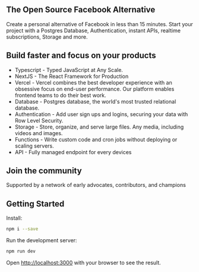 ## The Open Source Facebook Alternative

Create a personal alternative of Facebook in less than 15 minutes. Start your project with a Postgres Database, Authentication, instant APIs, realtime subscriptions, Storage and more.

## Build faster and focus on your products

- Typescript - Typed JavaScript at Any Scale.
- NextJS - The React Framework for Production
- Vercel - Vercel combines the best developer experience with an obsessive focus on end-user performance.
Our platform enables frontend teams to do their best work.
- Database - Postgres database, the world's most trusted relational database.
- Authentication - Add user sign ups and logins, securing your data with Row Level Security.
- Storage - Store, organize, and serve large files. Any media, including videos and images.
- Functions - Write custom code and cron jobs without deploying or scaling servers.
- API - Fully managed endpoint for every devices

## Join the community

Supported by a network of early advocates, contributors, and champions

## Getting Started

Install:

```bash
npm i --save
```

Run the development server:

```bash
npm run dev
```

Open [http://localhost:3000](http://localhost:3000) with your browser to see the result.
